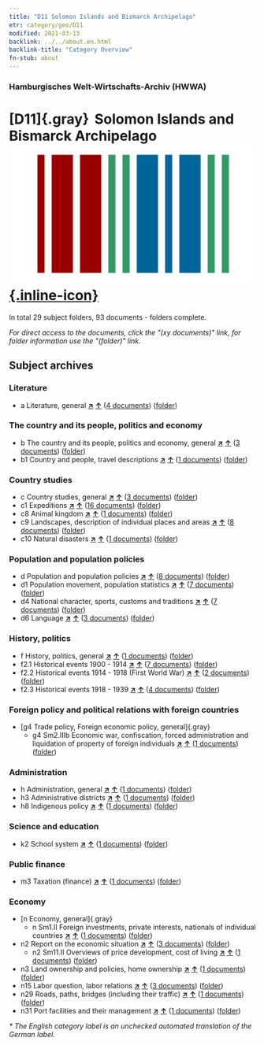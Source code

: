 ```yaml
---
title: "D11 Solomon Islands and Bismarck Archipelago"
etr: category/geo/D11
modified: 2021-03-13
backlink: ../../about.en.html
backlink-title: "Category Overview"
fn-stub: about
---
```


### Hamburgisches Welt-Wirtschafts-Archiv (HWWA)
# [D11]{.gray}&#8201; Solomon Islands and Bismarck Archipelago&#160; [![Wikidata item](/images/Wikidata-logo.svg){.inline-icon}](http://www.wikidata.org/entity/Q97060007)





In total 29 subject folders, 93 documents - folders complete.

_For direct access to the documents, click the "(xy documents)" link, for folder information use the "(folder)" link._

## Subject archives



### Literature

- a Literature, general [**&nearr;**](../../../subject/i/142393/about.en.html "Literature, general (all over the world)") [**&uarr;**](../../../subject/about.en.html#a "Subject category system") (<a href="https://pm20.zbw.eu/dfgview/sh/141610,142393" title="about: Solomon Islands and Bismarck Archipelago : Literature, general" target="_blank">4 documents</a>) ([folder](http://purl.org/pressemappe20/folder/sh/141610,142393))

### The country and its people, politics and economy

- b The country and its people, politics and economy, general [**&nearr;**](../../../subject/i/144196/about.en.html "The country and its people, politics and economy, general (all over the world)") [**&uarr;**](../../../subject/about.en.html#b "Subject category system") (<a href="https://pm20.zbw.eu/dfgview/sh/141610,144196" title="about: Solomon Islands and Bismarck Archipelago : The country and its people, politics and economy, general" target="_blank">3 documents</a>) ([folder](http://purl.org/pressemappe20/folder/sh/141610,144196))
- b1 Country and people, travel descriptions [**&nearr;**](../../../subject/i/144197/about.en.html "Country and people, travel descriptions (all over the world)") [**&uarr;**](../../../subject/about.en.html#b1 "Subject category system") (<a href="https://pm20.zbw.eu/dfgview/sh/141610,144197" title="about: Solomon Islands and Bismarck Archipelago : Country and people, travel descriptions" target="_blank">1 documents</a>) ([folder](http://purl.org/pressemappe20/folder/sh/141610,144197))

### Country studies

- c Country studies, general [**&nearr;**](../../../subject/i/144199/about.en.html "Country studies, general (all over the world)") [**&uarr;**](../../../subject/about.en.html#c "Subject category system") (<a href="https://pm20.zbw.eu/dfgview/sh/141610,144199" title="about: Solomon Islands and Bismarck Archipelago : Country studies, general" target="_blank">3 documents</a>) ([folder](http://purl.org/pressemappe20/folder/sh/141610,144199))
- c1 Expeditions [**&nearr;**](../../../subject/i/144200/about.en.html "Expeditions (all over the world)") [**&uarr;**](../../../subject/about.en.html#c1 "Subject category system") (<a href="https://pm20.zbw.eu/dfgview/sh/141610,144200" title="about: Solomon Islands and Bismarck Archipelago : Expeditions" target="_blank">16 documents</a>) ([folder](http://purl.org/pressemappe20/folder/sh/141610,144200))
- c8 Animal kingdom [**&nearr;**](../../../subject/i/144212/about.en.html "Animal kingdom (all over the world)") [**&uarr;**](../../../subject/about.en.html#c8 "Subject category system") (<a href="https://pm20.zbw.eu/dfgview/sh/141610,144212" title="about: Solomon Islands and Bismarck Archipelago : Animal kingdom" target="_blank">1 documents</a>) ([folder](http://purl.org/pressemappe20/folder/sh/141610,144212))
- c9 Landscapes, description of individual places and areas [**&nearr;**](../../../subject/i/144214/about.en.html "Landscapes, description of individual places and areas (all over the world)") [**&uarr;**](../../../subject/about.en.html#c9 "Subject category system") (<a href="https://pm20.zbw.eu/dfgview/sh/141610,144214" title="about: Solomon Islands and Bismarck Archipelago : Landscapes, description of individual places and areas" target="_blank">8 documents</a>) ([folder](http://purl.org/pressemappe20/folder/sh/141610,144214))
- c10 Natural disasters [**&nearr;**](../../../subject/i/144215/about.en.html "Natural disasters (all over the world)") [**&uarr;**](../../../subject/about.en.html#c10 "Subject category system") (<a href="https://pm20.zbw.eu/dfgview/sh/141610,144215" title="about: Solomon Islands and Bismarck Archipelago : Natural disasters" target="_blank">1 documents</a>) ([folder](http://purl.org/pressemappe20/folder/sh/141610,144215))

### Population and population policies

- d Population and population policies [**&nearr;**](../../../subject/i/144221/about.en.html "Population and population policies (all over the world)") [**&uarr;**](../../../subject/about.en.html#d "Subject category system") (<a href="https://pm20.zbw.eu/dfgview/sh/141610,144221" title="about: Solomon Islands and Bismarck Archipelago : Population and population policies" target="_blank">8 documents</a>) ([folder](http://purl.org/pressemappe20/folder/sh/141610,144221))
- d1 Population movement, population statistics [**&nearr;**](../../../subject/i/144222/about.en.html "Population movement, population statistics (all over the world)") [**&uarr;**](../../../subject/about.en.html#d1 "Subject category system") (<a href="https://pm20.zbw.eu/dfgview/sh/141610,144222" title="about: Solomon Islands and Bismarck Archipelago : Population movement, population statistics" target="_blank">7 documents</a>) ([folder](http://purl.org/pressemappe20/folder/sh/141610,144222))
- d4 National character, sports, customs and traditions [**&nearr;**](../../../subject/i/144228/about.en.html "National character, sports, customs and traditions (all over the world)") [**&uarr;**](../../../subject/about.en.html#d4 "Subject category system") (<a href="https://pm20.zbw.eu/dfgview/sh/141610,144228" title="about: Solomon Islands and Bismarck Archipelago : National character, sports, customs and traditions" target="_blank">7 documents</a>) ([folder](http://purl.org/pressemappe20/folder/sh/141610,144228))
- d6 Language [**&nearr;**](../../../subject/i/144239/about.en.html "Language (all over the world)") [**&uarr;**](../../../subject/about.en.html#d6 "Subject category system") (<a href="https://pm20.zbw.eu/dfgview/sh/141610,144239" title="about: Solomon Islands and Bismarck Archipelago : Language" target="_blank">3 documents</a>) ([folder](http://purl.org/pressemappe20/folder/sh/141610,144239))

### History, politics

- f History, politics, general [**&nearr;**](../../../subject/i/144282/about.en.html "History, politics, general (all over the world)") [**&uarr;**](../../../subject/about.en.html#f "Subject category system") (<a href="https://pm20.zbw.eu/dfgview/sh/141610,144282" title="about: Solomon Islands and Bismarck Archipelago : History, politics, general" target="_blank">1 documents</a>) ([folder](http://purl.org/pressemappe20/folder/sh/141610,144282))
- f2.1 Historical events 1900 - 1914 [**&nearr;**](../../../subject/i/181392/about.en.html "Historical events 1900 - 1914 (all over the world)") [**&uarr;**](../../../subject/about.en.html#f2.1 "Subject category system") (<a href="https://pm20.zbw.eu/dfgview/sh/141610,181392" title="about: Solomon Islands and Bismarck Archipelago : Historical events 1900 - 1914" target="_blank">7 documents</a>) ([folder](http://purl.org/pressemappe20/folder/sh/141610,181392))
- f2.2 Historical events 1914 - 1918 (First World War) [**&nearr;**](../../../subject/i/181360/about.en.html "Historical events 1914 - 1918 (First World War) (all over the world)") [**&uarr;**](../../../subject/about.en.html#f2.2 "Subject category system") (<a href="https://pm20.zbw.eu/dfgview/sh/141610,181360" title="about: Solomon Islands and Bismarck Archipelago : Historical events 1914 - 1918 (First World War)" target="_blank">2 documents</a>) ([folder](http://purl.org/pressemappe20/folder/sh/141610,181360))
- f2.3 Historical events 1918 - 1939 [**&nearr;**](../../../subject/i/181391/about.en.html "Historical events 1918 - 1939 (all over the world)") [**&uarr;**](../../../subject/about.en.html#f2.3 "Subject category system") (<a href="https://pm20.zbw.eu/dfgview/sh/141610,181391" title="about: Solomon Islands and Bismarck Archipelago : Historical events 1918 - 1939" target="_blank">4 documents</a>) ([folder](http://purl.org/pressemappe20/folder/sh/141610,181391))

### Foreign policy and political relations with foreign countries

- [g4 Trade policy, Foreign economic policy, general]{.gray}
  - g4 Sm2.IIIb Economic war, confiscation, forced administration and liquidation of property of foreign individuals [**&nearr;**](../../../subject/i/144477/about.en.html "Economic war, confiscation, forced administration and liquidation of property of foreign individuals (all over the world)") [**&uarr;**](../../../subject/about.en.html#g4_Sm2.IIIb "Subject category system") (<a href="https://pm20.zbw.eu/dfgview/sh/141610,144477" title="about: Solomon Islands and Bismarck Archipelago : Economic war, confiscation, forced administration and liquidation of property of foreign individuals" target="_blank">1 documents</a>) ([folder](http://purl.org/pressemappe20/folder/sh/141610,144477))

### Administration

- h Administration, general [**&nearr;**](../../../subject/i/144659/about.en.html "Administration, general (all over the world)") [**&uarr;**](../../../subject/about.en.html#h "Subject category system") (<a href="https://pm20.zbw.eu/dfgview/sh/141610,144659" title="about: Solomon Islands and Bismarck Archipelago : Administration, general" target="_blank">1 documents</a>) ([folder](http://purl.org/pressemappe20/folder/sh/141610,144659))
- h3 Administrative districts [**&nearr;**](../../../subject/i/144665/about.en.html "Administrative districts (all over the world)") [**&uarr;**](../../../subject/about.en.html#h3 "Subject category system") (<a href="https://pm20.zbw.eu/dfgview/sh/141610,144665" title="about: Solomon Islands and Bismarck Archipelago : Administrative districts" target="_blank">1 documents</a>) ([folder](http://purl.org/pressemappe20/folder/sh/141610,144665))
- h8 Indigenous policy [**&nearr;**](../../../subject/i/144692/about.en.html "Indigenous policy (all over the world)") [**&uarr;**](../../../subject/about.en.html#h8 "Subject category system") (<a href="https://pm20.zbw.eu/dfgview/sh/141610,144692" title="about: Solomon Islands and Bismarck Archipelago : Indigenous policy" target="_blank">1 documents</a>) ([folder](http://purl.org/pressemappe20/folder/sh/141610,144692))

### Science and education

- k2 School system [**&nearr;**](../../../subject/i/144739/about.en.html "School system (all over the world)") [**&uarr;**](../../../subject/about.en.html#k2 "Subject category system") (<a href="https://pm20.zbw.eu/dfgview/sh/141610,144739" title="about: Solomon Islands and Bismarck Archipelago : School system" target="_blank">1 documents</a>) ([folder](http://purl.org/pressemappe20/folder/sh/141610,144739))

### Public finance

- m3 Taxation (finance) [**&nearr;**](../../../subject/i/144868/about.en.html "Taxation (finance) (all over the world)") [**&uarr;**](../../../subject/about.en.html#m3 "Subject category system") (<a href="https://pm20.zbw.eu/dfgview/sh/141610,144868" title="about: Solomon Islands and Bismarck Archipelago : Taxation (finance)" target="_blank">1 documents</a>) ([folder](http://purl.org/pressemappe20/folder/sh/141610,144868))

### Economy

- [n Economy, general]{.gray}
  - n Sm1.II Foreign investments, private interests, nationals of individual countries [**&nearr;**](../../../subject/i/145775/about.en.html "Foreign investments, private interests, nationals of individual countries (all over the world)") [**&uarr;**](../../../subject/about.en.html#n_Sm1.II "Subject category system") (<a href="https://pm20.zbw.eu/dfgview/sh/141610,145775" title="about: Solomon Islands and Bismarck Archipelago : Foreign investments, private interests, nationals of individual countries" target="_blank">1 documents</a>) ([folder](http://purl.org/pressemappe20/folder/sh/141610,145775))
- n2 Report on the economic situation [**&nearr;**](../../../subject/i/144972/about.en.html "Report on the economic situation (all over the world)") [**&uarr;**](../../../subject/about.en.html#n2 "Subject category system") (<a href="https://pm20.zbw.eu/dfgview/sh/141610,144972" title="about: Solomon Islands and Bismarck Archipelago : Report on the economic situation" target="_blank">3 documents</a>) ([folder](http://purl.org/pressemappe20/folder/sh/141610,144972))
  - n2 Sm11.II Overviews of price development, cost of living [**&nearr;**](../../../subject/i/145003/about.en.html "Overviews of price development, cost of living (all over the world)") [**&uarr;**](../../../subject/about.en.html#n2_Sm11.II "Subject category system") (<a href="https://pm20.zbw.eu/dfgview/sh/141610,145003" title="about: Solomon Islands and Bismarck Archipelago : Overviews of price development, cost of living" target="_blank">1 documents</a>) ([folder](http://purl.org/pressemappe20/folder/sh/141610,145003))
- n3 Land ownership and policies, home ownership [**&nearr;**](../../../subject/i/145027/about.en.html "Land ownership and policies, home ownership (all over the world)") [**&uarr;**](../../../subject/about.en.html#n3 "Subject category system") (<a href="https://pm20.zbw.eu/dfgview/sh/141610,145027" title="about: Solomon Islands and Bismarck Archipelago : Land ownership and policies, home ownership" target="_blank">1 documents</a>) ([folder](http://purl.org/pressemappe20/folder/sh/141610,145027))
- n15 Labor question, labor relations [**&nearr;**](../../../subject/i/145155/about.en.html "Labor question, labor relations (all over the world)") [**&uarr;**](../../../subject/about.en.html#n15 "Subject category system") (<a href="https://pm20.zbw.eu/dfgview/sh/141610,145155" title="about: Solomon Islands and Bismarck Archipelago : Labor question, labor relations" target="_blank">3 documents</a>) ([folder](http://purl.org/pressemappe20/folder/sh/141610,145155))
- n29 Roads, paths, bridges (including their traffic) [**&nearr;**](../../../subject/i/145524/about.en.html "Roads, paths, bridges (including their traffic) (all over the world)") [**&uarr;**](../../../subject/about.en.html#n29 "Subject category system") (<a href="https://pm20.zbw.eu/dfgview/sh/141610,145524" title="about: Solomon Islands and Bismarck Archipelago : Roads, paths, bridges (including their traffic)" target="_blank">1 documents</a>) ([folder](http://purl.org/pressemappe20/folder/sh/141610,145524))
- n31 Port facilities and their management [**&nearr;**](../../../subject/i/145563/about.en.html "Port facilities and their management (all over the world)") [**&uarr;**](../../../subject/about.en.html#n31 "Subject category system") (<a href="https://pm20.zbw.eu/dfgview/sh/141610,145563" title="about: Solomon Islands and Bismarck Archipelago : Port facilities and their management" target="_blank">1 documents</a>) ([folder](http://purl.org/pressemappe20/folder/sh/141610,145563))


_* The English category label is an unchecked automated translation of the German label._

